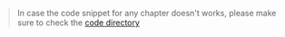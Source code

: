 > In case the code snippet for any chapter doesn't works, please make sure to check the [code directory](https://github.com/ishtms/learn-nodejs-hard-way/tree/master/code)